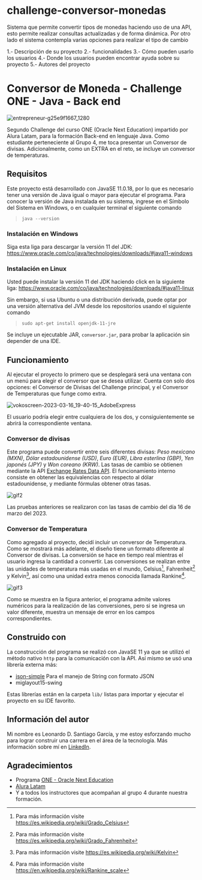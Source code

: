 # challenge-conversor-monedas
Sistema que permite convertir tipos de monedas haciendo uso de una API, esto permite realizar consultas actualizadas y de forma dinámica. 
Por otro lado el sistema contempla varias opciones para realizar el tipo de cambio

1.- Descripción de su proyecto
2.- funcionalidades
3.- Cómo pueden usarlo los usuarios
4.- Donde los usuarios pueden encontrar ayuda sobre su proyecto
5.- Autores del proyecto



# Conversor de Moneda - Challenge ONE - Java - Back end

![entrepreneur-g25e9f1667_1280](https://media.licdn.com/dms/image/D4D12AQFq9CAlVcXr3g/article-cover_image-shrink_720_1280/0/1673980988900?e=2147483647&v=beta&t=g_VjCi_pbE-J4RQRh6xAUZsWh3HQ6jVpIJaw4tEsFaE)

Segundo Challenge del curso ONE (Oracle Next Education) impartido por Alura Latam, para la formación Back-end en lenguaje Java. Como estudiante perteneciente al Grupo 4, me toca presentar un Conversor de divisas. Adicionalmente, como un EXTRA en el reto, se incluye un conversor de temperaturas.

## Requisitos

Este proyecto está desarrollado con JavaSE 11.0.18, por lo que es necesario tener una versión de Java igual o mayor para ejecutar el programa. Para conocer la versión de Java instalada en su sistema, ingrese en el Símbolo del Sistema en Windows, o en cualquier terminal el siguiente comando

>~~~
> java --version
>~~~

### Instalación en Windows

Siga esta liga para descargar la versión 11 del JDK: https://www.oracle.com/co/java/technologies/downloads/#java11-windows

### Instalación en Linux

Usted puede instalar la versión 11 del JDK haciendo click en la siguiente liga: https://www.oracle.com/co/java/technologies/downloads/#java11-linux

Sin embargo, si usa Ubuntu o una distribución derivada, puede optar por una versión alternativa del JVM desde los repositorios usando el siguiente comando

>~~~
> sudo apt-get install openjdk-11-jre
>~~~

Se incluye un ejecutable JAR, `conversor.jar`, para probar la aplicación sin depender de una IDE.

## Funcionamiento

Al ejecutar el proyecto lo primero que se desplegará será una ventana con un menú para elegir el conversor que se desea utilizar. Cuenta con solo dos opciones: el Conversor de Divisas del Challenge principal, y el Conversor de Temperaturas que funge como extra.

![vokoscreen-2023-03-16_19-40-15_AdobeExpress](https://user-images.githubusercontent.com/109176490/225792828-7a46ef55-ccb2-4e70-a97b-e4f5df4c6eb9.gif)

El usuario podría elegir entre cualquiera de los dos, y consiguientemente se abrirá la correspondiente ventana.

### Conversor de divisas

Este programa puede convertir entre seis diferentes divisas: *Peso mexicano (MXN)*, *Dólar estadounidense (USD)*, *Euro (EUR)*, *Libra esterlina (GBP)*, *Yen japonés (JPY)* y *Won coreano (KRW)*. Las tasas de cambio se obtienen mediante la API [Exchange Rates Data API](https://apilayer.com/marketplace/exchangerates_data-api). El funcionamiento interno consiste en obtener las equivalencias con respecto al dólar estadounidense, y mediante fórmulas obtener otras tasas.

![gif2](https://user-images.githubusercontent.com/109176490/225793203-9c7a6fa4-e989-40bf-9229-f60a866b8d3e.gif)

Las pruebas anteriores se realizaron con las tasas de cambio del día 16 de marzo del 2023.

### Conversor de Temperatura

Como agregado al proyecto, decidí incluir un conversor de Temperatura. Como se mostrará más adelante, el diseño tiene un formato diferente al Conversor de divisas. La conversión se hace en tiempo real mientras el usuario ingresa la cantidad a convertir. Las conversiones se realizan entre las unidades de temperatura más usadas en el mundo, Celsius[^1], Fahrenheit[^2] y Kelvin[^3], así como una unidad extra menos conocida llamada Rankine[^4].

[^1]: Para más información visite https://es.wikipedia.org/wiki/Grado_Celsius
[^2]: Para más información visite https://es.wikipedia.org/wiki/Grado_Fahrenheit
[^3]: Para más información visite https://es.wikipedia.org/wiki/Kelvin
[^4]: Para más información visite https://en.wikipedia.org/wiki/Rankine_scale

![gif3](https://user-images.githubusercontent.com/109176490/225793302-04e5eeaa-f589-4fa0-99b9-4b7e6ad9d3cd.gif)

Como se muestra en la figura anterior, el programa admite valores numéricos para la realización de las conversiones, pero si se ingresa un valor diferente, muestra un mensaje de error en los campos correspondientes.

## Construido con

La construcción del programa se realizó con JavaSE 11 ya que se utilizó el método nativo `http` para la comunicación con la API. Así mismo se usó una librería externa más:

* [json-simple](https://code.google.com/archive/p/json-simple/) Para el manejo de String con formato JSON
* miglayout15-swing

Estas librerías están en la carpeta `lib/` listas para importar y ejecutar el proyecto en su IDE favorito.

## Información del autor

Mi nombre es Leonardo D. Santiago García, y me estoy esforzando mucho para lograr construir una carrera en el área de la tecnología. Más información sobre mí en [LinkedIn](https://www.linkedin.com/in/leodansantiago/).

## Agradecimientos

* Programa [ONE - Oracle Next Education](https://www.oracle.com/mx/education/oracle-next-education/)
* [Alura Latam](https://www.aluracursos.com/)
* Y a todos los instructores que acompañan al grupo 4 durante nuestra formación.
